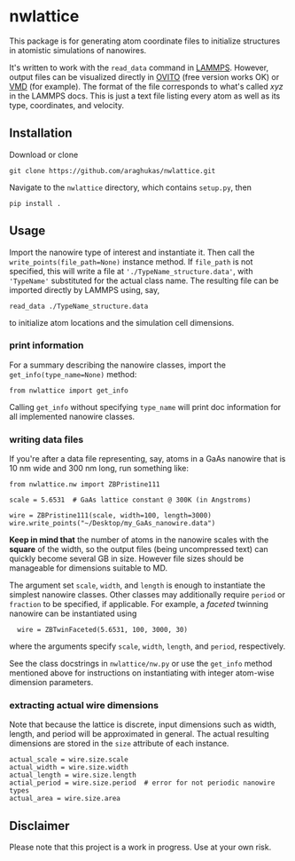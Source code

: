 # nwlattice
This package is for generating atom coordinate files to initialize structures in atomistic simulations of nanowires.

It's written to work with the `read_data` command in [LAMMPS](https://lammps.sandia.gov/). However, output files can be visualized directly in [OVITO](https://www.ovito.org/) (free version works OK) or [VMD](http://www.ks.uiuc.edu/Research/vmd/) (for example). The format of the file corresponds to what's called *xyz* in the LAMMPS docs. This is just a text file listing every atom as well as its type, coordinates, and velocity.

## Installation
Download or clone

    git clone https://github.com/araghukas/nwlattice.git

Navigate to the `nwlattice` directory, which contains `setup.py`, then

    pip install .

## Usage
Import the nanowire type of interest and instantiate it. Then call the `write_points(file_path=None)` instance method. If `file_path` is not specified, this will write a file at `'./TypeName_structure.data'`, with `'TypeName'` substituted for the actual class name. The resulting file can be imported directly by LAMMPS using, say,

    read_data ./TypeName_structure.data

to initialize atom locations and the simulation cell dimensions.

### print information
For a summary describing the nanowire classes, import the `get_info(type_name=None)` method:

    from nwlattice import get_info

Calling `get_info` without specifying `type_name` will print doc information for all implemented nanowire classes.

### writing data files
If you're after a data file representing, say, atoms in a GaAs nanowire that is 10 nm wide and 300 nm long, run something like:

    from nwlattice.nw import ZBPristine111

    scale = 5.6531  # GaAs lattice constant @ 300K (in Angstroms)

    wire = ZBPristine111(scale, width=100, length=3000)
    wire.write_points("~/Desktop/my_GaAs_nanowire.data")

**Keep in mind that** the number of atoms in the nanowire scales with the **square** of the width, so the output files (being uncompressed text) can quickly become several GB in size.
However file sizes should be manageable for dimensions suitable to MD.

The argument set `scale`, `width`, and `length` is enough to instantiate the simplest nanowire classes. Other classes may additionally require `period` or `fraction` to be specified, if applicable. For example, a *faceted* twinning nanowire can be instantiated using

      wire = ZBTwinFaceted(5.6531, 100, 3000, 30)

where the arguments specify `scale`, `width`, `length`, and `period`, respectively.

See the class docstrings in `nwlattice/nw.py` or use the `get_info` method mentioned above for instructions on instantiating with integer atom-wise dimension parameters.

### extracting actual wire dimensions
Note that because the lattice is discrete, input dimensions such as width, length, and period will be approximated in general. The actual resulting dimensions are stored in the `size` attribute of each instance.

    actual_scale = wire.size.scale
    actual_width = wire.size.width
    actual_length = wire.size.length
    actial_period = wire.size.period  # error for not periodic nanowire types
    actual_area = wire.size.area

## Disclaimer
Please note that this project is a work in progress. Use at your own risk.
